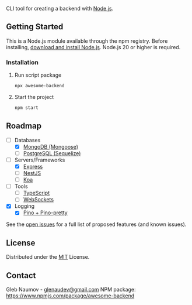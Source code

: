 CLI tool for creating a backend with [Node.js](https://nodejs.org).

## Getting Started

This is a Node.js module available through the npm registry.
Before installing, [download and install Node.js](https://nodejs.org/en/download). Node.js 20 or higher is required.

### Installation

1.  Run script package
    ```sh
    npx awesome-backend
    ```
2.  Start the project
    ```sh
    npm start
    ```

## Roadmap

-   [ ] Databases
    -   [x] [MongoDB (Mongoose)](https://www.npmjs.com/package/mongoose)
    -   [ ] [PostgreSQL (Sequelize)](https://www.npmjs.com/package/sequelize)
-   [ ] Servers/Frameworks
    -   [x] [Express](https://www.npmjs.com/package/express)
    -   [ ] [NestJS](https://www.npmjs.com/package/@nestjs/core)
    -   [ ] [Koa](https://www.npmjs.com/package/koa)
-   [ ] Tools
    -   [ ] [TypeScript](https://www.npmjs.com/package/typescript)
    -   [ ] [WebSockets](https://www.npmjs.com/package/ws)
-   [x] Logging
    -   [x] [Pino + Pino-pretty](https://www.npmjs.com/package/pino)

See the [open issues](https://github.com/glenau/awesome-backend/issues) for a full list of proposed features (and known issues).

## License

Distributed under the [MIT](LICENSE) License.

## Contact

Gleb Naumov - glenaudev@gmail.com
NPM package: https://www.npmjs.com/package/awesome-backend

